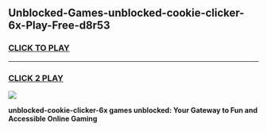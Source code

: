 
## Unblocked-Games-unblocked-cookie-clicker-6x-Play-Free-d8r53
<h3>
<a href="https://premium76.site?title=unblocked-cookie-clicker-6x&ref=18A1">CLICK TO PLAY</a></h3>
<hr>

<h3>
<a href="https://premium76.site?title=unblocked-cookie-clicker-6x&ref=18A1">CLICK 2 PLAY</a>
  
</h3>

<a href="https://premium76.site?title=unblocked-cookie-clicker-6x&ref=18A1"><img src="https://clearcache.store/games.png"></a>


**unblocked-cookie-clicker-6x games unblocked: Your Gateway to Fun and Accessible Online Gaming**
